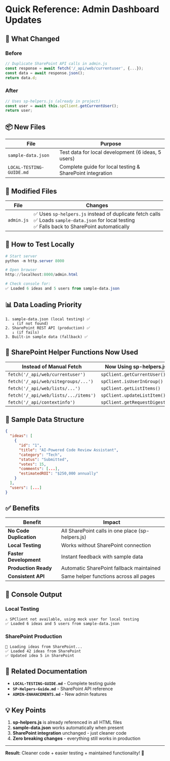 # Quick Reference: Admin Dashboard Updates

## 🎯 What Changed

### Before
```javascript
// Duplicate SharePoint API calls in admin.js
const response = await fetch('/_api/web/currentuser', {...});
const data = await response.json();
return data.d;
```

### After  
```javascript
// Uses sp-helpers.js (already in project)
const user = await this.spClient.getCurrentUser();
return user;
```

## 📦 New Files

| File | Purpose |
|------|---------|
| `sample-data.json` | Test data for local development (6 ideas, 5 users) |
| `LOCAL-TESTING-GUIDE.md` | Complete guide for local testing & SharePoint integration |

## 🔧 Modified Files

| File | Changes |
|------|---------|
| `admin.js` | ✅ Uses `sp-helpers.js` instead of duplicate fetch calls<br>✅ Loads `sample-data.json` for local testing<br>✅ Falls back to SharePoint automatically |

## 🚀 How to Test Locally

```powershell
# Start server
python -m http.server 8000

# Open browser
http://localhost:8000/admin.html

# Check console for:
✅ Loaded 6 ideas and 5 users from sample-data.json
```

## 📊 Data Loading Priority

```
1. sample-data.json (local testing) ✅
   ↓ (if not found)
2. SharePoint REST API (production) ✅
   ↓ (if fails)
3. Built-in sample data (fallback) ✅
```

## 🔌 SharePoint Helper Functions Now Used

| Instead of Manual Fetch | Now Using sp-helpers.js |
|-------------------------|-------------------------|
| `fetch('/_api/web/currentuser')` | `spClient.getCurrentUser()` |
| `fetch('/_api/web/sitegroups/...')` | `spClient.isUserInGroup()` |
| `fetch('/_api/web/lists/...')` | `spClient.getListItems()` |
| `fetch('/_api/web/lists/.../items')` | `spClient.updateListItem()` |
| `fetch('/_api/contextinfo')` | `spClient.getRequestDigest()` |

## 📝 Sample Data Structure

```json
{
  "ideas": [
    {
      "id": "1",
      "title": "AI-Powered Code Review Assistant",
      "category": "Tech",
      "status": "Submitted",
      "votes": 15,
      "comments": [...],
      "estimatedROI": "$250,000 annually"
    }
  ],
  "users": [...]
}
```

## ✅ Benefits

| Benefit | Impact |
|---------|--------|
| **No Code Duplication** | All SharePoint calls in one place (sp-helpers.js) |
| **Local Testing** | Works without SharePoint connection |
| **Faster Development** | Instant feedback with sample data |
| **Production Ready** | Automatic SharePoint fallback maintained |
| **Consistent API** | Same helper functions across all pages |

## 🎨 Console Output

### Local Testing
```
⚠️ SPClient not available, using mock user for local testing
✅ Loaded 6 ideas and 5 users from sample-data.json
```

### SharePoint Production
```
📡 Loading ideas from SharePoint...
✅ Loaded 42 ideas from SharePoint
✅ Updated idea 5 in SharePoint
```

## 🔗 Related Documentation

- **`LOCAL-TESTING-GUIDE.md`** - Complete testing guide
- **`SP-Helpers-Guide.md`** - SharePoint API reference
- **`ADMIN-ENHANCEMENTS.md`** - New admin features

## 💡 Key Points

1. **sp-helpers.js** is already referenced in all HTML files
2. **sample-data.json** works automatically when present
3. **SharePoint integration** unchanged - just cleaner code
4. **Zero breaking changes** - everything still works in production

---

**Result:** Cleaner code + easier testing + maintained functionality! 🎉